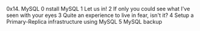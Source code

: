 0x14. MySQL
0 nstall MySQL
1 Let us in!
2 If only you could see what I've seen with your eyes
3 Quite an experience to live in fear, isn't it?
4 Setup a Primary-Replica infrastructure using MySQL
5 MySQL backup

